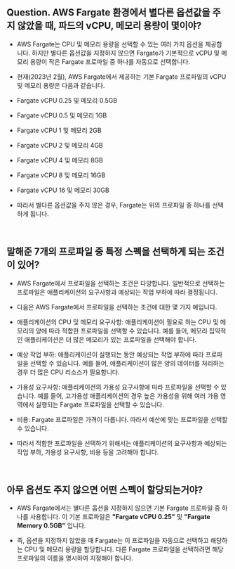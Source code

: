 ## Question. AWS Fargate 환경에서 별다른 옵션값을 주지 않았을 때, 파드의 vCPU, 메모리 용량이 몇이야?

- AWS Fargate는 CPU 및 메모리 용량을 선택할 수 있는 여러 가지 옵션을 제공합니다. 하지만 별다른 옵션값을 지정하지 않으면 Fargate가 기본적으로 vCPU 및 메모리 용량이 작은 Fargate 프로파일 중 하나를 자동으로 선택합니다.

- 현재(2023년 2월), AWS Fargate에서 제공하는 기본 Fargate 프로파일의 vCPU 및 메모리 용량은 다음과 같습니다.

- Fargate vCPU 0.25 및 메모리 0.5GB
- Fargate vCPU 0.5 및 메모리 1GB
- Fargate vCPU 1 및 메모리 2GB
- Fargate vCPU 2 및 메모리 4GB
- Fargate vCPU 4 및 메모리 8GB
- Fargate vCPU 8 및 메모리 16GB
- Fargate vCPU 16 및 메모리 30GB

- 따라서 별다른 옵션값을 주지 않은 경우, Fargate는 위의 프로파일 중 하나를 선택하게 됩니다.

<br>

## 말해준 7개의 프로파일 중 특정 스펙을 선택하게 되는 조건이 있어?

- AWS Fargate에서 프로파일을 선택하는 조건은 다양합니다. 일반적으로 선택하는 프로파일은 애플리케이션의 요구사항과 예상되는 작업 부하에 따라 결정됩니다.

- 다음은 AWS Fargate에서 프로파일을 선택하는 조건에 대한 몇 가지 예입니다.

- 애플리케이션의 CPU 및 메모리 요구사항: 애플리케이션이 필요로 하는 CPU 및 메모리의 양에 따라 적합한 프로파일을 선택할 수 있습니다. 예를 들어, 메모리 집약적인 애플리케이션은 더 많은 메모리가 있는 프로파일을 선택해야 합니다.
- 예상 작업 부하: 애플리케이션이 실행되는 동안 예상되는 작업 부하에 따라 프로파일을 선택할 수 있습니다. 예를 들어, 애플리케이션이 많은 양의 데이터를 처리하는 경우 더 많은 CPU 리소스가 필요합니다.
- 가용성 요구사항: 애플리케이션의 가용성 요구사항에 따라 프로파일을 선택할 수 있습니다. 예를 들어, 고가용성 애플리케이션의 경우 높은 가용성을 위해 여러 가용 영역에서 실행되는 Fargate 프로파일을 선택할 수 있습니다.
- 비용: Fargate 프로파일은 가격이 다릅니다. 따라서 예산에 맞는 프로파일을 선택할 수 있습니다.

- 따라서 적합한 프로파일을 선택하기 위해서는 애플리케이션의 요구사항과 예상되는 작업 부하, 가용성 요구사항, 비용 등을 고려해야 합니다.

<br>

## 아무 옵션도 주지 않으면 어떤 스펙이 할당되는거야?

- AWS Fargate에서는 별다른 옵션을 지정하지 않으면 기본 Fargate 프로파일 중 하나를 사용합니다. 이 기본 프로파일은 **"Fargate vCPU 0.25"** 및 **"Fargate Memory 0.5GB"** 입니다.

- 즉, 옵션을 지정하지 않았을 때 Fargate는 이 프로파일을 자동으로 선택하고 해당하는 CPU 및 메모리 용량을 할당합니다. 다른 Fargate 프로파일을 선택하려면 해당 프로파일의 이름을 명시하여 지정해야 합니다.
